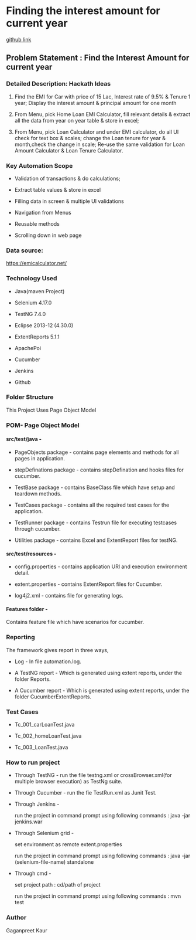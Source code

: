 # Finding the interest amount for current year 

[github link](https://github.com/Nikita0712/hackathon.git)

## Problem Statement : Find the Interest Amount for current year
 
### Detailed Description: Hackath Ideas
 
1. Find the EMI for Car with price of 15 Lac, Interest rate of 9.5% & Tenure 1 year; Display the interest amount & principal amount for one month

2. From Menu, pick Home Loan EMI Calculator, fill relevant details & extract all the data from  year on year table & store in excel;

3. From Menu, pick Loan Calculator and under EMI calculator, do all UI check for text box & scales; change the Loan tenure for year & month,check the change in scale; Re-use the same validation for Loan Amount Calculator & Loan Tenure Calculator.
 
 
### Key Automation Scope

* Validation of transactions & do calculations;

* Extract table values & store in excel

* Filling data in screen & multiple UI validations

* Navigation from Menus

* Reusable methods

* Scrolling down in web page

### Data source:
https://emicalculator.net/
 
### Technology Used

* Java(maven Project)

* Selenium 4.17.0

* TestNG 7.4.0

* Eclipse 2013-12 (4.30.0)

* ExtentReports 5.1.1

* ApachePoi 

* Cucumber

* Jenkins

* Github
 
### Folder Structure

This Project Uses Page Object Model
 
### POM- Page Object Model

#### src/test/java -

* PageObjects package - contains page elements and methods for all pages in application.

* stepDefinations package - contains stepDefination and hooks files for cucumber.

* TestBase package - contains BaseClass file which have setup and teardown methods.

* TestCases package - contains all the required test cases for the application.

* TestRunner package - contains Testrun file for executing testcases through cucumber.

* Utilities package - contains Excel and ExtentReport files for testNG.
 
#### src/test/resources -

* config.properties - contains application URl and execution environment detail.

* extent.properties - contains  ExtentReport files for Cucumber.

* log4j2.xml - contains file for generating logs.
 
#### Features folder - 

Contains feature file which have scenarios for cucumber.
 
 
### Reporting

The framework gives report in three ways,
 
* Log - In file automation.log.

* A TestNG report - Which is generated using extent reports, under the folder Reports.

* A Cucumber report - Which is generated using extent reports, under the folder CucumberExtentReports.
 
###  Test Cases

* Tc_001_carLoanTest.java

* Tc_002_homeLoanTest.java

* Tc_003_LoanTest.java
 
### How to run project

* Through TestNG - run the file testng.xml or crossBrowser.xml(for multiple browser execution) as TestNg suite.

* Through Cucumber - run the fie TestRun.xml as Junit Test.

* Through Jenkins -

  run the project in command prompt using following commands : java -jar jenkins.war

* Through Selenium grid -

  set environment as remote extent.properties

  run the project in command prompt using following commands : java -jar (selenium-file-name) standalone

* Through cmd -

  set project path : cd/path of project 

  run the project in command prompt using following commands : mvn test
 
### Author

Gaganpreet Kaur
